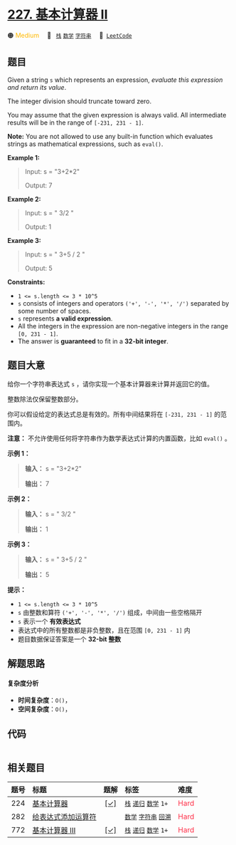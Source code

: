 # [227. 基本计算器 II](https://leetcode.com/problems/basic-calculator-ii)

🟠 <font color=#ffb800>Medium</font>&emsp; 🔖&ensp; [`栈`](/tag/stack.md) [`数学`](/tag/math.md) [`字符串`](/tag/string.md)&emsp; 🔗&ensp;[`LeetCode`](https://leetcode.com/problems/basic-calculator-ii)

## 题目

Given a string `s` which represents an expression, _evaluate this expression
and return its value_.

The integer division should truncate toward zero.

You may assume that the given expression is always valid. All intermediate
results will be in the range of `[-231, 231 - 1]`.

**Note:** You are not allowed to use any built-in function which evaluates
strings as mathematical expressions, such as `eval()`.



**Example 1:**

> Input: s = "3+2*2"
> 
> Output: 7

**Example 2:**

> Input: s = " 3/2 "
> 
> Output: 1

**Example 3:**

> Input: s = " 3+5 / 2 "
> 
> Output: 5

**Constraints:**

  * `1 <= s.length <= 3 * 10^5`
  * `s` consists of integers and operators `('+', '-', '*', '/')` separated by some number of spaces.
  * `s` represents **a valid expression**.
  * All the integers in the expression are non-negative integers in the range `[0, 231 - 1]`.
  * The answer is **guaranteed** to fit in a **32-bit integer**.


## 题目大意

给你一个字符串表达式 `s` ，请你实现一个基本计算器来计算并返回它的值。

整数除法仅保留整数部分。

你可以假设给定的表达式总是有效的。所有中间结果将在 `[-231, 231 - 1]` 的范围内。

**注意：** 不允许使用任何将字符串作为数学表达式计算的内置函数，比如 `eval()` 。



**示例 1：**

> 
> 
> 
> 
> 
> **输入：** s = "3+2*2"
> 
> **输出：** 7
> 
> 

**示例 2：**

> 
> 
> 
> 
> 
> **输入：** s = " 3/2 "
> 
> **输出：** 1
> 
> 

**示例 3：**

> 
> 
> 
> 
> 
> **输入：** s = " 3+5 / 2 "
> 
> **输出：** 5
> 
> 



**提示：**

  * `1 <= s.length <= 3 * 10^5`
  * `s` 由整数和算符 `('+', '-', '*', '/')` 组成，中间由一些空格隔开
  * `s` 表示一个 **有效表达式**
  * 表达式中的所有整数都是非负整数，且在范围 `[0, 231 - 1]` 内
  * 题目数据保证答案是一个 **32-bit 整数**


## 解题思路

#### 复杂度分析

- **时间复杂度**：`O()`，
- **空间复杂度**：`O()`，

## 代码

```javascript

```

## 相关题目

<!-- prettier-ignore -->
| 题号 | 标题 | 题解 | 标签 | 难度 |
| :------: | :------ | :------: | :------ | :------ |
| 224 | [基本计算器](https://leetcode.com/problems/basic-calculator) | [[✓]](/problem/0224.md) |  [`栈`](/tag/stack.md) [`递归`](/tag/recursion.md) [`数学`](/tag/math.md) `1+` | <font color=#ff334b>Hard</font> |
| 282 | [给表达式添加运算符](https://leetcode.com/problems/expression-add-operators) |  |  [`数学`](/tag/math.md) [`字符串`](/tag/string.md) [`回溯`](/tag/backtracking.md) | <font color=#ff334b>Hard</font> |
| 772 | [基本计算器 III](https://leetcode.com/problems/basic-calculator-iii) | [[✓]](/problem/0772.md) |  [`栈`](/tag/stack.md) [`递归`](/tag/recursion.md) [`数学`](/tag/math.md) `1+` | <font color=#ff334b>Hard</font> |